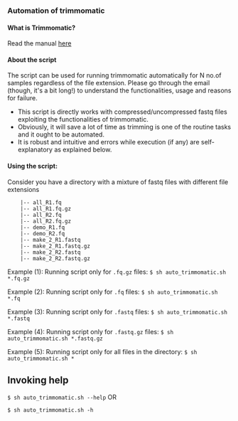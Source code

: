 ### Automation of trimmomatic

#### What is Trimmomatic?
Read the manual [here](http://www.usadellab.org/cms/?page=trimmomatic)

#### About the script

The script can be used for running trimmomatic automatically for N no.of samples regardless of the file extension. Please go through the email (though, it's a bit long!) to understand the functionalities, usage and reasons for failure.

- This script is directly works with compressed/uncompressed fastq files exploiting the functionalities of trimmomatic.
- Obviously, it will save a lot of time as trimming is one of the routine tasks and it ought to be automated.
- It is robust and intuitive and errors while execution (if any) are self-explanatory as explained below.

#### Using the script:

Consider you have a directory with a mixture of fastq files with different file extensions

```
    |-- all_R1.fq
    |-- all_R1.fq.gz
    |-- all_R2.fq
    |-- all_R2.fq.gz
    |-- demo_R1.fq
    |-- demo_R2.fq
    |-- make_2_R1.fastq
    |-- make_2_R1.fastq.gz
    |-- make_2_R2.fastq
    |-- make_2_R2.fastq.gz
```

Example (1):  Running script only for `.fq.gz` files:
`$ sh auto_trimmomatic.sh *.fq.gz`

Example (2):  Running script only for `.fq` files:
`$ sh auto_trimmomatic.sh *.fq`

Example (3):  Running script only for `.fastq` files:
`$ sh auto_trimmomatic.sh *.fastq`

Example (4):  Running script only for `.fastq.gz` files:
`$ sh auto_trimmomatic.sh *.fastq.gz`

Example (5):  Running script only for all files in the directory:
`$ sh auto_trimmomatic.sh *`

## Invoking help

`$ sh auto_trimmomatic.sh --help` OR

`$ sh auto_trimmomatic.sh -h`
